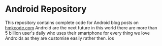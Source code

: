 Android Repository
==================


This repository contains complete code for Android blog posts on [hmkcode.com](http://hmkcode.com)
Android are the next future in this world
there are more than 5 billion user's daily who uses their smartphone for every thing 
we love Androids as they are customise easily rather then. ios
